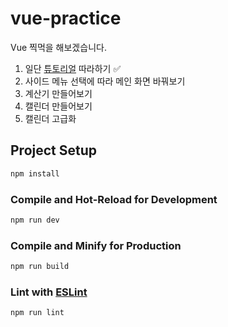 # vue-practice

Vue 찍먹을 해보겠습니다.
1. 일단 [튜토리얼](https://vuejs.org/tutorial/#step-1) 따라하기 ✅
2. 사이드 메뉴 선택에 따라 메인 화면 바꿔보기
3. 계산기 만들어보기
4. 캘린더 만들어보기
5. 캘린더 고급화

## Project Setup

```sh
npm install
```

### Compile and Hot-Reload for Development

```sh
npm run dev
```

### Compile and Minify for Production

```sh
npm run build
```

### Lint with [ESLint](https://eslint.org/)

```sh
npm run lint
```
